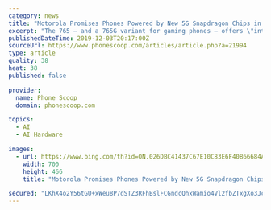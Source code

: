 ```yaml
---
category: news
title: "Motorola Promises Phones Powered by New 5G Snapdragon Chips in Early 2020"
excerpt: "The 765 — and a 765G variant for gaming phones — offers \"integrated 5G connectivity, advanced AI processing, and select Snapdragon Elite Gaming experiences.\" Qualcomm's new X55 standalone modem chip supports 5G in all major frequency bands as well as FDD and TDD modes. Support for FDD makes it the first chip to support T-Mobile's planned ..."
publishedDateTime: 2019-12-03T20:17:00Z
sourceUrl: https://www.phonescoop.com/articles/article.php?a=21994
type: article
quality: 38
heat: 38
published: false

provider:
  name: Phone Scoop
  domain: phonescoop.com

topics:
  - AI
  - AI Hardware

images:
  - url: https://www.bing.com/th?id=ON.026DBC41437C67E10C83E6F40B66684A
    width: 700
    height: 466
    title: "Motorola Promises Phones Powered by New 5G Snapdragon Chips in Early 2020"

secured: "LKhX4o2Y56tGU+xWeu8P7dSTZ3RFhBslFCGndcQhxWamio4Vl2fbZTxgXo3JcIMjWR0AX7Zizrre1QA35Ib5Tp4cDa7Kjk4bPvVh5wey/vMYfCP5ZF1FTKm71qziY1wShC1AIokbtXTBt8tSL0AuWyuBSZSLJABjgWzUuh0dOmkn8GD2Cqx4sQslh50hSid3HR/E4DSEsizGWP1ADsn57lQjH6V3Ikz7ksqOCO7Ecn5K9//uSKFwYH5KA39Q4gkBSyn2xJyzdJxwWdClVunPSQ==;/ymb6bkNdpS+VhKdO+RGAA=="
---
```


